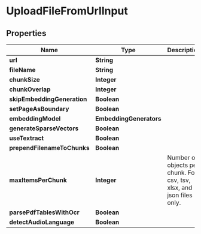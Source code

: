 

# UploadFileFromUrlInput


## Properties

| Name | Type | Description | Notes |
|------------ | ------------- | ------------- | -------------|
|**url** | **String** |  |  |
|**fileName** | **String** |  |  [optional] |
|**chunkSize** | **Integer** |  |  [optional] |
|**chunkOverlap** | **Integer** |  |  [optional] |
|**skipEmbeddingGeneration** | **Boolean** |  |  [optional] |
|**setPageAsBoundary** | **Boolean** |  |  [optional] |
|**embeddingModel** | **EmbeddingGenerators** |  |  [optional] |
|**generateSparseVectors** | **Boolean** |  |  [optional] |
|**useTextract** | **Boolean** |  |  [optional] |
|**prependFilenameToChunks** | **Boolean** |  |  [optional] |
|**maxItemsPerChunk** | **Integer** | Number of objects per chunk. For csv, tsv, xlsx, and json files only. |  [optional] |
|**parsePdfTablesWithOcr** | **Boolean** |  |  [optional] |
|**detectAudioLanguage** | **Boolean** |  |  [optional] |



